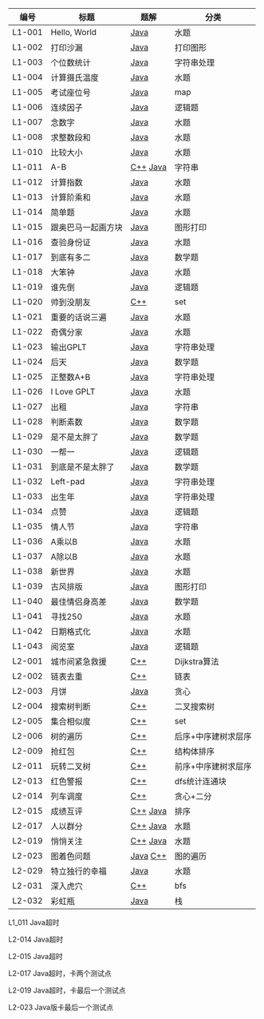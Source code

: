 | 编号 | 标题 |  题解  | 分类 |
| ---- | ---- | ------------------------- | ---- |
|L1-001| Hello, World  | [Java](https://github.com/zzzmj/cccc-gplt/blob/master/src/L1_001/Main.java) | 水题 |
|L1-002| 打印沙漏  | [Java](https://github.com/zzzmj/cccc-gplt/blob/master/src/L1_002/Main.java) | 打印图形 |
|L1-003| 个位数统计  | [Java](https://github.com/zzzmj/cccc-gplt/blob/master/src/L1_003/Main.java) | 字符串处理 |
|L1-004| 计算摄氏温度  | [Java](https://github.com/zzzmj/cccc-gplt/blob/master/src/L1_004/Main.java) | 水题 |
|L1-005| 考试座位号  | [Java](https://github.com/zzzmj/cccc-gplt/blob/master/src/L1_005/Main.java) | map |
|L1-006| 连续因子  | [Java](https://github.com/zzzmj/cccc-gplt/blob/master/src/L1_006/Main.java) | 逻辑题 |
|L1-007| 念数字  | [Java](https://github.com/zzzmj/cccc-gplt/blob/master/src/L1_007/Main.java) | 水题 |
|L1-008| 求整数段和  | [Java](https://github.com/zzzmj/cccc-gplt/blob/master/src/L1_008/Main.java) | 水题 |
|L1-010| 比较大小  | [Java](https://github.com/zzzmj/cccc-gplt/blob/master/src/L1_010/Main.java) | 水题 |
|L1-011| A-B  | [C++](https://github.com/zzzmj/cccc-gplt/blob/master/src/L1_011/Main.cpp) [Java](https://github.com/zzzmj/cccc-gplt/blob/master/src/L1_011/Main.cpp) | 字符串 |
|L1-012| 计算指数  | [Java](https://github.com/zzzmj/cccc-gplt/blob/master/src/L1_012/Main.java) | 水题 |
|L1-013| 计算阶乘和  | [Java](https://github.com/zzzmj/cccc-gplt/blob/master/src/L1_013/Main.java) | 水题 |
|L1-014| 简单题  | [Java](https://github.com/zzzmj/cccc-gplt/blob/master/src/L1_014/Main.java) | 水题  |
|L1-015| 跟奥巴马一起画方块  | [Java](https://github.com/zzzmj/cccc-gplt/blob/master/src/L1_015/Main.java) | 图形打印  |
|L1-016| 查验身份证  | [Java](https://github.com/zzzmj/cccc-gplt/blob/master/src/L1_016/Main.java) | 水题  |
|L1-017| 到底有多二  | [Java](https://github.com/zzzmj/cccc-gplt/blob/master/src/L1_017/Main.java) | 数学题  |
|L1-018| 大笨钟  | [Java](https://github.com/zzzmj/cccc-gplt/blob/master/src/L1_018/Main.java) | 水题  |
|L1-019| 谁先倒  | [Java](https://github.com/zzzmj/cccc-gplt/blob/master/src/L1_019/Main.java) | 逻辑题  |
|L1-020| 帅到没朋友  | [C++](https://github.com/zzzmj/cccc-gplt/blob/master/src/L1_020/Main.cpp) | set  |
|L1-021| 重要的话说三遍  | [Java](https://github.com/zzzmj/cccc-gplt/blob/master/src/L1_021/Main.java) | 水题  |
|L1-022| 奇偶分家  | [Java](https://github.com/zzzmj/cccc-gplt/blob/master/src/L1_022/Main.java) | 水题  |
|L1-023| 输出GPLT  | [Java](https://github.com/zzzmj/cccc-gplt/blob/master/src/L1_023/Main.java) | 字符串处理  |
|L1-024| 后天  | [Java](https://github.com/zzzmj/cccc-gplt/blob/master/src/L1_024/Main.java) | 数学题  |
|L1-025| 正整数A+B  | [Java](https://github.com/zzzmj/cccc-gplt/blob/master/src/L1_025/Main.java) | 字符串处理  |
|L1-026| I Love GPLT  | [Java](https://github.com/zzzmj/cccc-gplt/blob/master/src/L1_026/Main.java) | 水题  |
|L1-027| 出租  | [Java](https://github.com/zzzmj/cccc-gplt/blob/master/src/L1_027/Main.java) | 字符串  |
|L1-028| 判断素数  | [Java](https://github.com/zzzmj/cccc-gplt/blob/master/src/L1_028/Main.java) | 数学题  |
|L1-029| 是不是太胖了  | [Java](https://github.com/zzzmj/cccc-gplt/blob/master/src/L1_029/Main.java) | 数学题  |
|L1-030| 一帮一  | [Java](https://github.com/zzzmj/cccc-gplt/blob/master/src/L1_030/Main.java) | 逻辑题  |
|L1-031| 到底是不是太胖了  | [Java](https://github.com/zzzmj/cccc-gplt/blob/master/src/L1_031/Main.java) | 数学题  |
|L1-032| Left-pad  | [Java](https://github.com/zzzmj/cccc-gplt/blob/master/src/L1_032/Main.java) | 字符串处理  |
|L1-033| 出生年  | [Java](https://github.com/zzzmj/cccc-gplt/blob/master/src/L1_033/Main.java) | 字符串处理  |
|L1-034| 点赞  | [Java](https://github.com/zzzmj/cccc-gplt/blob/master/src/L1_034/Main.java) | 逻辑题  |
|L1-035| 情人节  | [Java](https://github.com/zzzmj/cccc-gplt/blob/master/src/L1_035/Main.java) | 字符串  |
|L1-036| A乘以B  | [Java](https://github.com/zzzmj/cccc-gplt/blob/master/src/L1_036/Main.java) | 水题  |
|L1-037| A除以B  | [Java](https://github.com/zzzmj/cccc-gplt/blob/master/src/L1_037/Main.java) | 水题  |
|L1-038| 新世界  | [Java](https://github.com/zzzmj/cccc-gplt/blob/master/src/L1_038/Main.java) | 水题  |
|L1-039| 古风排版  | [Java](https://github.com/zzzmj/cccc-gplt/blob/master/src/L1_039/Main.java) | 图形打印  |
|L1-040| 最佳情侣身高差  | [Java](https://github.com/zzzmj/cccc-gplt/blob/master/src/L1_040/Main.java) | 数学题  |
|L1-041| 寻找250  | [Java](https://github.com/zzzmj/cccc-gplt/blob/master/src/L1_041/Main.java) | 水题  |
|L1-042| 日期格式化  | [Java](https://github.com/zzzmj/cccc-gplt/blob/master/src/L1_042/Main.java) | 水题  |
|L1-043| 阅览室  | [Java](https://github.com/zzzmj/cccc-gplt/blob/master/src/L1_043/Main.java) | 逻辑题  |
|L2-001| 城市间紧急救援  | [C++](https://github.com/zzzmj/cccc-gplt/blob/master/src/L2_001/Main.cpp) | Dijkstra算法 |
|L2-002| 链表去重  | [C++](https://github.com/zzzmj/cccc-gplt/blob/master/src/L2_002/Main.cpp) | 链表 |
|L2-003| 月饼  | [Java](https://github.com/zzzmj/cccc-gplt/blob/master/src/L2_003/Main.java) | 贪心 |
|L2-004| 搜索树判断  | [C++](https://github.com/zzzmj/cccc-gplt/blob/master/src/L2_004/Main.cpp) | 二叉搜索树 |
|L2-005| 集合相似度  | [C++](https://github.com/zzzmj/cccc-gplt/blob/master/src/L2_005/Main.cpp) | set |
|L2-006| 树的遍历  | [C++](https://github.com/zzzmj/cccc-gplt/blob/master/src/L2_006/Main.cpp) | 后序+中序建树求层序 |
|L2-009| 抢红包  | [C++](https://github.com/zzzmj/cccc-gplt/blob/master/src/L2_009/Main.cpp) | 结构体排序 |
|L2-011| 玩转二叉树  | [C++](https://github.com/zzzmj/cccc-gplt/blob/master/src/L2_011/Main.cpp) | 前序+中序建树求层序 |
|L2-013| 红色警报  | [C++](https://github.com/zzzmj/cccc-gplt/blob/master/src/L2_013/Main.cpp) | dfs统计连通块 |
|L2-014| 列车调度  | [C++](https://github.com/zzzmj/cccc-gplt/blob/master/src/L2_014/Main.cpp) | 贪心+二分 |
|L2-015| 成绩互评  | [C++](https://github.com/zzzmj/cccc-gplt/blob/master/src/L2_015/Main.cpp) [Java](https://github.com/zzzmj/cccc-gplt/blob/master/src/L2_015/Main.java) | 排序 |
|L2-017| 人以群分  | [C++](https://github.com/zzzmj/cccc-gplt/blob/master/src/L2_017/Main.cpp) [Java](https://github.com/zzzmj/cccc-gplt/blob/master/src/L2_017/Main.java) | 水题 |
|L2-019| 悄悄关注  | [C++](https://github.com/zzzmj/cccc-gplt/blob/master/src/L2_019/Main.cpp) [Java](https://github.com/zzzmj/cccc-gplt/blob/master/src/L2_019/Main.java) | 水题 |
|L2-023| 图着色问题  |[Java](https://github.com/zzzmj/cccc-gplt/blob/master/src/L2_023/Main.java) [C++](https://github.com/zzzmj/cccc-gplt/blob/master/src/L2_023/Main.cpp) | 图的遍历 |
|L2-029| 特立独行的幸福  |[Java](https://github.com/zzzmj/cccc-gplt/blob/master/src/L2_029/Main.java)| 水题 |
|L2-031| 深入虎穴  |[C++](https://github.com/zzzmj/cccc-gplt/blob/master/src/L2_032/Main.cpp)| bfs |
|L2-032| 彩虹瓶  |[Java](https://github.com/zzzmj/cccc-gplt/blob/master/src/L2_032/Main.java)| 栈 |

L1_011 Java超时

L2-014 Java超时

L2-015 Java超时

L2-017 Java超时，卡两个测试点

L2-019 Java超时，卡最后一个测试点

L2-023 Java版卡最后一个测试点